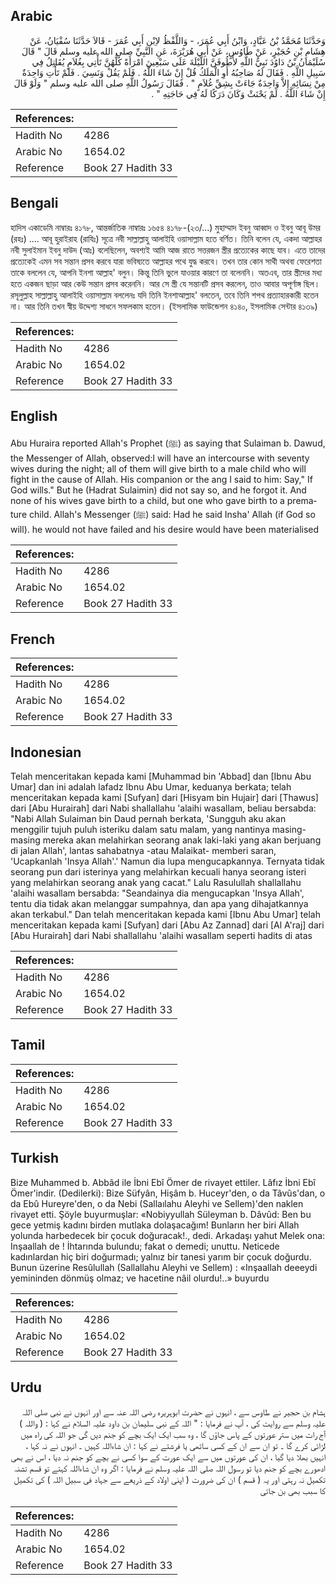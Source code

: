 ## Arabic


<div dir="rtl" lang="ar" style={{fontSize:'larger',backgroundColor:'#f8f9fa',padding:20}}>
وَحَدَّثَنَا مُحَمَّدُ بْنُ عَبَّادٍ، وَابْنُ أَبِي عُمَرَ، - وَاللَّفْظُ لاِبْنِ أَبِي عُمَرَ - قَالاَ حَدَّثَنَا سُفْيَانُ، عَنْ هِشَامِ بْنِ حُجَيْرٍ، عَنْ طَاوُسٍ، عَنْ أَبِي هُرَيْرَةَ، عَنِ النَّبِيِّ صلى الله عليه وسلم قَالَ ‏"‏ قَالَ سُلَيْمَانُ بْنُ دَاوُدَ نَبِيُّ اللَّهِ لأَطُوفَنَّ اللَّيْلَةَ عَلَى سَبْعِينَ امْرَأَةً كُلُّهُنَّ تَأْتِي بِغُلاَمٍ يُقَاتِلُ فِي سَبِيلِ اللَّهِ ‏.‏ فَقَالَ لَهُ صَاحِبُهُ أَوِ الْمَلَكُ قُلْ إِنْ شَاءَ اللَّهُ ‏.‏ فَلَمْ يَقُلْ وَنَسِيَ ‏.‏ فَلَمْ تَأْتِ وَاحِدَةٌ مِنْ نِسَائِهِ إِلاَّ وَاحِدَةٌ جَاءَتْ بِشِقِّ غُلاَمٍ ‏"‏ ‏.‏ فَقَالَ رَسُولُ اللَّهِ صلى الله عليه وسلم ‏"‏ وَلَوْ قَالَ إِنْ شَاءَ اللَّهُ ‏.‏ لَمْ يَحْنَثْ وَكَانَ دَرَكًا لَهُ فِي حَاجَتِهِ ‏"‏ ‏.‏
</div>
<div style={{backgroundColor:'#f8f9fa',padding:20, marginBottom: 10}}><table> <thead> <tr> <th>References:</th> <th></th> </tr> </thead> <tbody><tr><td>Hadith No</td><td>4286</td></tr><tr><td>Arabic No</td><td>1654.02</td></tr><tr><td>Reference</td><td>Book 27 Hadith 33</td></tr></tbody></table></div>

## Bengali


<div dir="ltr" lang="bn" style={{fontSize:'larger',backgroundColor:'#f8f9fa',padding:20}}>
হাদিস একাডেমি নাম্বারঃ ৪১৭৮, আন্তর্জাতিক নাম্বারঃ ১৬৫৪ ৪১৭৮-(২৩/...) মুহাম্মাদ ইবনু আব্বাদ ও ইবনু আবূ উমর (রহঃ) .... আবূ হুরাইরাহ (রাযিঃ) সূত্রে নবী সাল্লাল্লাহু আলাইহি ওয়াসাল্লাম হতে বর্ণিত। তিনি বলেন যে, একদা আল্লাহর নবী সুলাইমান ইবনু দাউদ (আঃ) বলেছিলেন, অবশ্যই আমি আজ রাতে সত্তরজন স্ত্রীর প্রত্যেকের কাছে যাব। এতে তাদের প্রত্যেকেই এমন সব সন্তান প্রসব করবে যারা ভবিষ্যতে আল্লাহর পথে যুদ্ধ করবে। তখন তার কোন সাথী অথবা ফেরেশতা তাকে বললেন যে, আপনি ইনশা আল্লাহ' বলুন। কিন্তু তিনি ভুলে যাওয়ার কারণে তা বলেননি। অতএব, তার স্ত্রীদের মধ্য হতে একজন ছাড়া আর কেউ সন্তান প্রসব করেননি। আর সে স্ত্রী যে সন্তানটি প্রসব করলেন, তাও আবার অপূর্ণাঙ্গ ছিল। রসূলুল্লাহ সাল্লাল্লাহু আলাইহি ওয়াসাল্লাম বললেনঃ যদি তিনি ইনশাআল্লাহ' বলতেন, তবে তিনি শপথ প্রত্যাহারকারী হতেন না। আর তিনি তখন স্বীয় উদ্দেশ্য সাধনে সফলকাম হতেন। (ইসলামিক ফাউন্ডেশন ৪১৪০, ইসলামিক সেন্টার ৪১৩৯)
</div>
<div style={{backgroundColor:'#f8f9fa',padding:20, marginBottom: 10}}><table> <thead> <tr> <th>References:</th> <th></th> </tr> </thead> <tbody><tr><td>Hadith No</td><td>4286</td></tr><tr><td>Arabic No</td><td>1654.02</td></tr><tr><td>Reference</td><td>Book 27 Hadith 33</td></tr></tbody></table></div>

## English


<div dir="ltr" lang="en" style={{fontSize:'larger',backgroundColor:'#f8f9fa',padding:20}}>
Abu Huraira reported Allah's Prophet (ﷺ) as saying that Sulaiman b. Dawud, the Messenger of Allah, observed:I will have an intercourse with seventy wives during the night; all of them will give birth to a male child who will fight in the cause of Allah. His companion or the ang I said to him: Say," If God wills." But he (Hadrat Sulaimin) did not say so, and he forgot it. And none of his wives gave birth to a child, but one who gave birth to a premature child. Allah's Messenger (ﷺ) said: Had he said Insha' Allah (if God so will). he would not have failed and his desire would have been materialised
</div>
<div style={{backgroundColor:'#f8f9fa',padding:20, marginBottom: 10}}><table> <thead> <tr> <th>References:</th> <th></th> </tr> </thead> <tbody><tr><td>Hadith No</td><td>4286</td></tr><tr><td>Arabic No</td><td>1654.02</td></tr><tr><td>Reference</td><td>Book 27 Hadith 33</td></tr></tbody></table></div>

## French


<div dir="ltr" lang="fr" style={{fontSize:'larger',backgroundColor:'#f8f9fa',padding:20}}>

</div>
<div style={{backgroundColor:'#f8f9fa',padding:20, marginBottom: 10}}><table> <thead> <tr> <th>References:</th> <th></th> </tr> </thead> <tbody><tr><td>Hadith No</td><td>4286</td></tr><tr><td>Arabic No</td><td>1654.02</td></tr><tr><td>Reference</td><td>Book 27 Hadith 33</td></tr></tbody></table></div>

## Indonesian


<div dir="ltr" lang="id" style={{fontSize:'larger',backgroundColor:'#f8f9fa',padding:20}}>
Telah menceritakan kepada kami [Muhammad bin 'Abbad] dan [Ibnu Abu Umar] dan ini adalah lafadz Ibnu Abu Umar, keduanya berkata; telah menceritakan kepada kami [Sufyan] dari [Hisyam bin Hujair] dari [Thawus] dari [Abu Hurairah] dari Nabi shallallahu 'alaihi wasallam, beliau bersabda: "Nabi Allah Sulaiman bin Daud pernah berkata, 'Sungguh aku akan menggilir tujuh puluh isteriku dalam satu malam, yang nantinya masing-masing mereka akan melahirkan seorang anak laki-laki yang akan berjuang di jalan Allah', lantas sahabatnya -atau Malaikat- memberi saran, 'Ucapkanlah 'Insya Allah'.' Namun dia lupa mengucapkannya. Ternyata tidak seorang pun dari isterinya yang melahirkan kecuali hanya seorang isteri yang melahirkan seorang anak yang cacat." Lalu Rasulullah shallallahu 'alaihi wasallam bersabda: "Seandainya dia mengucapkan 'Insya Allah', tentu dia tidak akan melanggar sumpahnya, dan apa yang dihajatkannya akan terkabul." Dan telah menceritakan kepada kami [Ibnu Abu Umar] telah menceritakan kepada kami [Sufyan] dari [Abu Az Zannad] dari [Al A'raj] dari [Abu Hurairah] dari Nabi shallallahu 'alaihi wasallam seperti hadits di atas
</div>
<div style={{backgroundColor:'#f8f9fa',padding:20, marginBottom: 10}}><table> <thead> <tr> <th>References:</th> <th></th> </tr> </thead> <tbody><tr><td>Hadith No</td><td>4286</td></tr><tr><td>Arabic No</td><td>1654.02</td></tr><tr><td>Reference</td><td>Book 27 Hadith 33</td></tr></tbody></table></div>

## Tamil


<div dir="ltr" lang="ta" style={{fontSize:'larger',backgroundColor:'#f8f9fa',padding:20}}>

</div>
<div style={{backgroundColor:'#f8f9fa',padding:20, marginBottom: 10}}><table> <thead> <tr> <th>References:</th> <th></th> </tr> </thead> <tbody><tr><td>Hadith No</td><td>4286</td></tr><tr><td>Arabic No</td><td>1654.02</td></tr><tr><td>Reference</td><td>Book 27 Hadith 33</td></tr></tbody></table></div>

## Turkish


<div dir="ltr" lang="tr" style={{fontSize:'larger',backgroundColor:'#f8f9fa',padding:20}}>
Bize Muhammed b. Abbâd ile İbni Ebî Ömer de rivayet ettiler. Lâfız İbni Ebî Ömer'indir. (Dedilerki): Bize Süfyân, Hişâm b. Huceyr'den, o da Tâvûs'dan, o da Ebû Hureyre'den, o da Nebi (Sallaılahu Aleyhi ve Sellem)'den naklen rivayet etti. Şöyle buyurmuşlar: «Nobiyyullah Süleyman b. Dâvûd: Ben bu gece yetmiş kadını birden mutlaka dolaşacağım! Bunların her biri Allah yolunda harbedecek bir çocuk doğuracak!., dedi. Arkadaşı yahut Melek ona: Inşaallah de ! İhtarında bulundu; fakat o demedi; unuttu. Neticede kadınlardan hiç biri doğurmadı; yalnız bir tanesi yarım bir çocuk doğurdu. Bunun üzerine Resûlullah (Sallallahu Aleyhi ve Sellem) : «Inşaallah deeeydi yemininden dönmüş olmaz; ve hacetine nâil olurdu!..» buyurdu
</div>
<div style={{backgroundColor:'#f8f9fa',padding:20, marginBottom: 10}}><table> <thead> <tr> <th>References:</th> <th></th> </tr> </thead> <tbody><tr><td>Hadith No</td><td>4286</td></tr><tr><td>Arabic No</td><td>1654.02</td></tr><tr><td>Reference</td><td>Book 27 Hadith 33</td></tr></tbody></table></div>

## Urdu


<div dir="rtl" lang="ur" style={{fontSize:'larger',backgroundColor:'#f8f9fa',padding:20}}>
ہشام بن حجیر نے طاوس سے ، انہوں نے حضرت ابوہریرہ رضی اللہ عنہ سے اور انہوں نے نبی صلی اللہ علیہ وسلم سے روایت کی ، آپ نے فرمایا : " اللہ کے نبی سلیمان بن داود علیہ السلام نے کہا : ( واللہ ) آج رات میں ستر عورتوں کے پاس جاؤں گا ، وہ سب ایک ایک بچے کو جنم دیں گی جو اللہ کی راہ میں لڑائی کرے گا ۔ تو ان سے ان کے کسی ساتھی یا فرشتے نے کہا : ان شاءاللہ کہیں ۔ انہوں نے نہ کہا ، انہیں بھلا دیا گیا ، ان کی عورتوں میں سے ایک عورت کے سوا کسی نے بچے کو جنم نہ دیا ، اس نے بھی ادھورے بچے کو جنم دیا تو رسول اللہ صلی اللہ علیہ وسلم نے فرمایا : اگر وہ ان شاءاللہ کہتے تو قسم تشنہ تکمیل نہ رہتی اور یہ ( قسم ) ان کی ضرورت ( اپنی اولاد کے ذریعے سے جہاد فی سبیل اللہ ) کی تکمیل کا سبب بھی بن جاتی
</div>
<div style={{backgroundColor:'#f8f9fa',padding:20, marginBottom: 10}}><table> <thead> <tr> <th>References:</th> <th></th> </tr> </thead> <tbody><tr><td>Hadith No</td><td>4286</td></tr><tr><td>Arabic No</td><td>1654.02</td></tr><tr><td>Reference</td><td>Book 27 Hadith 33</td></tr></tbody></table></div>